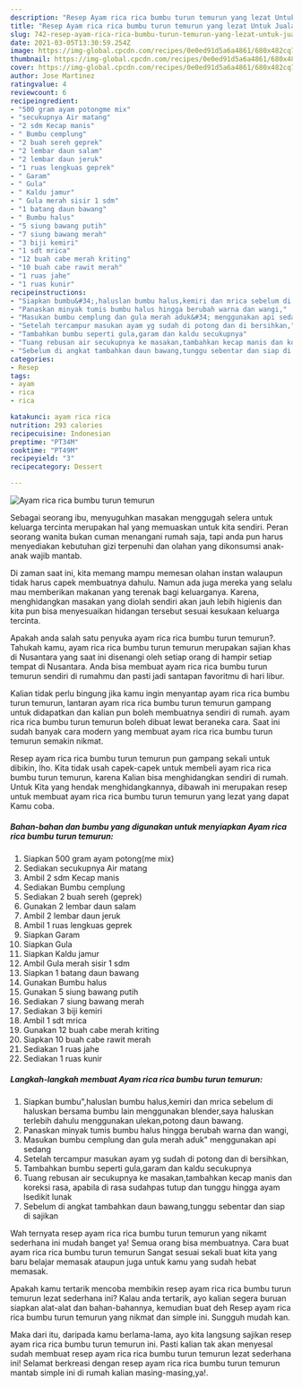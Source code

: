 ```yaml
---
description: "Resep Ayam rica rica bumbu turun temurun yang lezat Untuk Jualan"
title: "Resep Ayam rica rica bumbu turun temurun yang lezat Untuk Jualan"
slug: 742-resep-ayam-rica-rica-bumbu-turun-temurun-yang-lezat-untuk-jualan
date: 2021-03-05T13:30:59.254Z
image: https://img-global.cpcdn.com/recipes/0e0ed91d5a6a4861/680x482cq70/ayam-rica-rica-bumbu-turun-temurun-foto-resep-utama.jpg
thumbnail: https://img-global.cpcdn.com/recipes/0e0ed91d5a6a4861/680x482cq70/ayam-rica-rica-bumbu-turun-temurun-foto-resep-utama.jpg
cover: https://img-global.cpcdn.com/recipes/0e0ed91d5a6a4861/680x482cq70/ayam-rica-rica-bumbu-turun-temurun-foto-resep-utama.jpg
author: Jose Martinez
ratingvalue: 4
reviewcount: 6
recipeingredient:
- "500 gram ayam potongme mix"
- "secukupnya Air matang"
- "2 sdm Kecap manis"
- " Bumbu cemplung"
- "2 buah sereh geprek"
- "2 lembar daun salam"
- "2 lembar daun jeruk"
- "1 ruas lengkuas geprek"
- " Garam"
- " Gula"
- " Kaldu jamur"
- " Gula merah sisir 1 sdm"
- "1 batang daun bawang"
- " Bumbu halus"
- "5 siung bawang putih"
- "7 siung bawang merah"
- "3 biji kemiri"
- "1 sdt mrica"
- "12 buah cabe merah kriting"
- "10 buah cabe rawit merah"
- "1 ruas jahe"
- "1 ruas kunir"
recipeinstructions:
- "Siapkan bumbu&#34;,haluslan bumbu halus,kemiri dan mrica sebelum di haluskan bersama bumbu lain menggunakan blender,saya haluskan terlebih dahulu menggunakan ulekan,potong daun bawang."
- "Panaskan minyak tumis bumbu halus hingga berubah warna dan wangi,"
- "Masukan bumbu cemplung dan gula merah aduk&#34; menggunakan api sedang"
- "Setelah tercampur masukan ayam yg sudah di potong dan di bersihkan,"
- "Tambahkan bumbu seperti gula,garam dan kaldu secukupnya"
- "Tuang rebusan air secukupnya ke masakan,tambahkan kecap manis dan koreksi rasa, apabila di rasa sudahpas tutup dan tunggu hingga ayam lsedikit lunak"
- "Sebelum di angkat tambahkan daun bawang,tunggu sebentar dan siap di sajikan"
categories:
- Resep
tags:
- ayam
- rica
- rica

katakunci: ayam rica rica 
nutrition: 293 calories
recipecuisine: Indonesian
preptime: "PT34M"
cooktime: "PT49M"
recipeyield: "3"
recipecategory: Dessert

---
```



![Ayam rica rica bumbu turun temurun](https://img-global.cpcdn.com/recipes/0e0ed91d5a6a4861/680x482cq70/ayam-rica-rica-bumbu-turun-temurun-foto-resep-utama.jpg)

Sebagai seorang ibu, menyuguhkan masakan menggugah selera untuk keluarga tercinta merupakan hal yang memuaskan untuk kita sendiri. Peran seorang  wanita bukan cuman menangani rumah saja, tapi anda pun harus menyediakan kebutuhan gizi terpenuhi dan olahan yang dikonsumsi anak-anak wajib mantab.

Di zaman  saat ini, kita memang mampu memesan olahan instan walaupun tidak harus capek membuatnya dahulu. Namun ada juga mereka yang selalu mau memberikan makanan yang terenak bagi keluarganya. Karena, menghidangkan masakan yang diolah sendiri akan jauh lebih higienis dan kita pun bisa menyesuaikan hidangan tersebut sesuai kesukaan keluarga tercinta. 



Apakah anda salah satu penyuka ayam rica rica bumbu turun temurun?. Tahukah kamu, ayam rica rica bumbu turun temurun merupakan sajian khas di Nusantara yang saat ini disenangi oleh setiap orang di hampir setiap tempat di Nusantara. Anda bisa membuat ayam rica rica bumbu turun temurun sendiri di rumahmu dan pasti jadi santapan favoritmu di hari libur.

Kalian tidak perlu bingung jika kamu ingin menyantap ayam rica rica bumbu turun temurun, lantaran ayam rica rica bumbu turun temurun gampang untuk didapatkan dan kalian pun boleh membuatnya sendiri di rumah. ayam rica rica bumbu turun temurun boleh dibuat lewat beraneka cara. Saat ini sudah banyak cara modern yang membuat ayam rica rica bumbu turun temurun semakin nikmat.

Resep ayam rica rica bumbu turun temurun pun gampang sekali untuk dibikin, lho. Kita tidak usah capek-capek untuk membeli ayam rica rica bumbu turun temurun, karena Kalian bisa menghidangkan sendiri di rumah. Untuk Kita yang hendak menghidangkannya, dibawah ini merupakan resep untuk membuat ayam rica rica bumbu turun temurun yang lezat yang dapat Kamu coba.

<!--inarticleads1-->

##### Bahan-bahan dan bumbu yang digunakan untuk menyiapkan Ayam rica rica bumbu turun temurun:

1. Siapkan 500 gram ayam potong(me mix)
1. Sediakan secukupnya Air matang
1. Ambil 2 sdm Kecap manis
1. Sediakan  Bumbu cemplung
1. Sediakan 2 buah sereh (geprek)
1. Gunakan 2 lembar daun salam
1. Ambil 2 lembar daun jeruk
1. Ambil 1 ruas lengkuas geprek
1. Siapkan  Garam
1. Siapkan  Gula
1. Siapkan  Kaldu jamur
1. Ambil  Gula merah sisir 1 sdm
1. Siapkan 1 batang daun bawang
1. Gunakan  Bumbu halus
1. Gunakan 5 siung bawang putih
1. Sediakan 7 siung bawang merah
1. Sediakan 3 biji kemiri
1. Ambil 1 sdt mrica
1. Gunakan 12 buah cabe merah kriting
1. Siapkan 10 buah cabe rawit merah
1. Sediakan 1 ruas jahe
1. Sediakan 1 ruas kunir




<!--inarticleads2-->

##### Langkah-langkah membuat Ayam rica rica bumbu turun temurun:

1. Siapkan bumbu&#34;,haluslan bumbu halus,kemiri dan mrica sebelum di haluskan bersama bumbu lain menggunakan blender,saya haluskan terlebih dahulu menggunakan ulekan,potong daun bawang.
1. Panaskan minyak tumis bumbu halus hingga berubah warna dan wangi,
1. Masukan bumbu cemplung dan gula merah aduk&#34; menggunakan api sedang
1. Setelah tercampur masukan ayam yg sudah di potong dan di bersihkan,
1. Tambahkan bumbu seperti gula,garam dan kaldu secukupnya
1. Tuang rebusan air secukupnya ke masakan,tambahkan kecap manis dan koreksi rasa, apabila di rasa sudahpas tutup dan tunggu hingga ayam lsedikit lunak
1. Sebelum di angkat tambahkan daun bawang,tunggu sebentar dan siap di sajikan




Wah ternyata resep ayam rica rica bumbu turun temurun yang nikamt sederhana ini mudah banget ya! Semua orang bisa membuatnya. Cara buat ayam rica rica bumbu turun temurun Sangat sesuai sekali buat kita yang baru belajar memasak ataupun juga untuk kamu yang sudah hebat memasak.

Apakah kamu tertarik mencoba membikin resep ayam rica rica bumbu turun temurun lezat sederhana ini? Kalau anda tertarik, ayo kalian segera buruan siapkan alat-alat dan bahan-bahannya, kemudian buat deh Resep ayam rica rica bumbu turun temurun yang nikmat dan simple ini. Sungguh mudah kan. 

Maka dari itu, daripada kamu berlama-lama, ayo kita langsung sajikan resep ayam rica rica bumbu turun temurun ini. Pasti kalian tak akan menyesal sudah membuat resep ayam rica rica bumbu turun temurun lezat sederhana ini! Selamat berkreasi dengan resep ayam rica rica bumbu turun temurun mantab simple ini di rumah kalian masing-masing,ya!.

